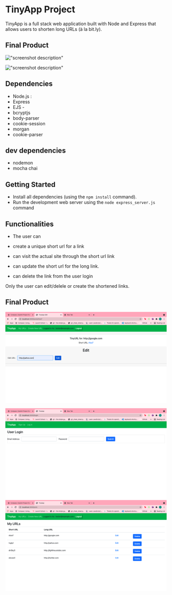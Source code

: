 # TinyApp Project

TinyApp is a full stack web application built with Node and Express that allows users to shorten long URLs (à la bit.ly).

## Final Product

!["screenshot description"](#)

!["screenshot description"](#)

## Dependencies

- Node.js :
- Express
- EJS -
- bcryptjs
- body-parser
- cookie-session
- morgan
- cookie-parser

## dev dependencies

- nodemon
- mocha chai

## Getting Started

- Install all dependencies (using the `npm install` command).
- Run the development web server using the `node express_server.js` command

## Functionalities

- The user can

- create a unique short url for a link
- can visit the actual site through the short url link
- can update the short url for the long link.
- can delete the link from the user login

Only the user can edit/delele or create the shortened links.

## Final Product

!["Screenshot of URLs Edit page"](https://github.com/Teenaelza/tinyapp/blob/master/docs/url-edit.png)

!["Screenshot of login page"](https://github.com/Teenaelza/tinyapp/blob/master/docs/urll-login.png)
!["Screenshot of login page"](https://github.com/Teenaelza/tinyapp/blob/master/docs/url-index%20page.png)

